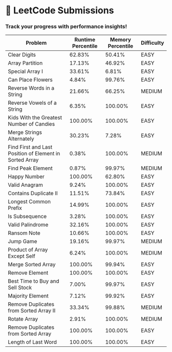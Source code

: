 # 🚀 LeetCode Submissions
### Track your progress with performance insights!

| Problem | Runtime Percentile | Memory Percentile | Difficulty |
|---------|-------------------|-------------------|-------------------|
| Clear Digits | 62.83% | 50.41% | EASY |
| Array Partition | 17.13% | 46.92% | EASY |
| Special Array I | 33.61% | 6.81% | EASY |
| Can Place Flowers | 4.84% | 99.76% | EASY |
| Reverse Words in a String | 21.66% | 66.25% | MEDIUM |
| Reverse Vowels of a String | 6.35% | 100.00% | EASY |
| Kids With the Greatest Number of Candies | 100.00% | 100.00% | EASY |
| Merge Strings Alternately | 30.23% | 7.28% | EASY |
| Find First and Last Position of Element in Sorted Array | 0.38% | 100.00% | MEDIUM |
| Find Peak Element | 0.87% | 99.97% | MEDIUM |
| Happy Number | 100.00% | 62.80% | EASY |
| Valid Anagram | 9.24% | 100.00% | EASY |
| Contains Duplicate II | 11.51% | 73.84% | EASY |
| Longest Common Prefix | 14.99% | 100.00% | EASY |
| Is Subsequence | 3.28% | 100.00% | EASY |
| Valid Palindrome | 32.16% | 100.00% | EASY |
| Ransom Note | 10.66% | 100.00% | EASY |
| Jump Game | 19.16% | 99.97% | MEDIUM |
| Product of Array Except Self | 6.24% | 100.00% | MEDIUM |
| Merge Sorted Array | 100.00% | 99.94% | EASY |
| Remove Element | 100.00% | 100.00% | EASY |
| Best Time to Buy and Sell Stock | 7.00% | 99.97% | EASY |
| Majority Element | 7.12% | 99.92% | EASY |
| Remove Duplicates from Sorted Array II | 33.34% | 99.88% | MEDIUM |
| Rotate Array | 2.91% | 100.00% | MEDIUM |
| Remove Duplicates from Sorted Array | 100.00% | 100.00% | EASY |
| Length of Last Word | 100.00% | 100.00% | EASY |
